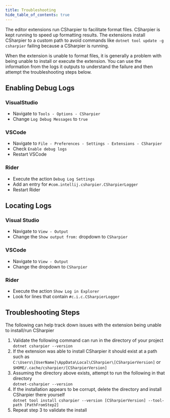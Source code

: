 ```yaml
---
title: Troubleshooting
hide_table_of_contents: true
---
```


The editor extensions run CSharpier to facilitate format files.
CSharpier is kept running to speed up formatting results.
The extensions install CSharpier to a custom path to avoid commands like `dotnet tool update -g csharpier` failing because a CSharpier is running.

When the extension is unable to format files, it is generally a problem with being unable to install or execute the extension. You can use the information from the logs it outputs to understand the failure and then attempt the troubleshooting steps below.

## Enabling Debug Logs
### VisualStudio
- Navigate to `Tools - Options - CSharpier`
- Change `Log Debug Messages` to `true`

### VSCode
- Navigate to `File - Preferences - Settings - Extensions - CSharpier`
- Check `Enable debug logs`
- Restart VSCode

### Rider
- Execute the action `Debug Log Settings`
- Add an entry for `#com.intellij.csharpier.CSharpierLogger`
- Restart Rider

## Locating Logs
### Visual Studio
- Navigate to `View - Output`
- Change the `Show output from:` dropdown to `CSharpier`

### VSCode
- Navigate to `View - Output`
- Change the dropdown to `CSharpier`

### Rider
- Execute the action `Show Log in Explorer`
- Look for lines that contain `#c.i.c.CSharpierLogger`

## Troubleshooting Steps
The following can help track down issues with the extension being unable to install/run CSharpier

1. Validate the following command can run in the directory of your project<br/>
   `dotnet csharpier --version`
2. If the extension was able to install CSharpier it should exist at a path such as<br/>
   `C:\Users\[UserName]\AppData\Local\CSharpier\[CSharpierVersion]` or<br/>
   `$HOME/.cache/csharpier/[CSharpierVersion]`
3. Assuming the directory above exists, attempt to run the following in that directory<br/>
   `dotnet-csharpier --version`
4. If the installation appears to be corrupt, delete the directory and install CSharpier there yourself<br/>
   `dotnet tool install csharpier --version [CSharpierVersion] --tool-path [PathFromStep2]`
5. Repeat step 3 to validate the install
